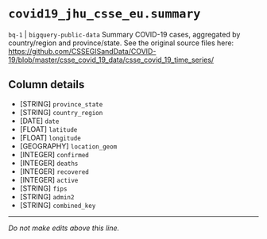 # `covid19_jhu_csse_eu.summary`
`bq-1` | `bigquery-public-data`
Summary COVID-19 cases, aggregated by country/region and province/state. See the original source files here: https://github.com/CSSEGISandData/COVID-19/blob/master/csse_covid_19_data/csse_covid_19_time_series/

## Column details
* [STRING]    `province_state`
* [STRING]    `country_region`
* [DATE]      `date`
* [FLOAT]     `latitude`
* [FLOAT]     `longitude`
* [GEOGRAPHY] `location_geom`
* [INTEGER]   `confirmed`
* [INTEGER]   `deaths`
* [INTEGER]   `recovered`
* [INTEGER]   `active`
* [STRING]    `fips`
* [STRING]    `admin2`
* [STRING]    `combined_key`

-------------------------------------------------------------------------------
*Do not make edits above this line.*
